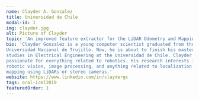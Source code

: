 ```yaml
---
name: Clayder A. Gonzalez
title: Universidad de Chile
modal-id: 1
img: clayder.jpg
alt: Picture of Clayder
topic: 'An improved feature extractor for the LiDAR Odometry and Mapping algorithm'
bio: 'Clayder Gonzalez is a young computer scientist graduated from the
Universidad Nacional de Trujillo. Now, he is about to finish his masters
studies in Electrical Engineering at the Universidad de Chile. Clayder is
passionate for everything related to robotics. His research interests include
robotic vision, image processing, and anything related to localization and
mapping using LiDARs or stereo cameras.'
website: https://www.linkedin.com/in/claydergc
tags: oral-icml2019
featuredOrder: 1
---
```

